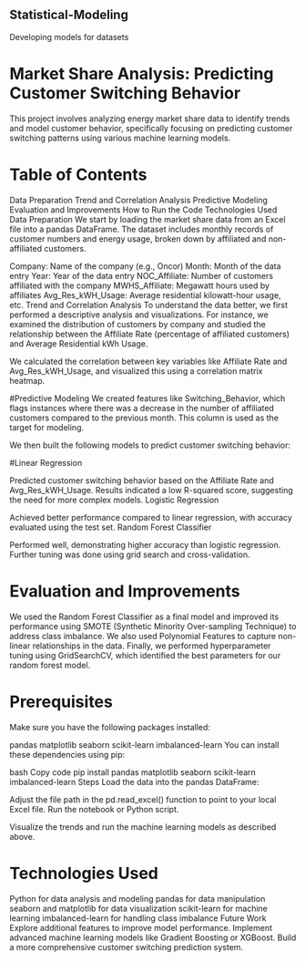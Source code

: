 ## Statistical-Modeling
 Developing models for datasets

# Market Share Analysis: Predicting Customer Switching Behavior
This project involves analyzing energy market share data to identify trends and model customer behavior, specifically focusing on predicting customer switching patterns using various machine learning models.

# Table of Contents
Data Preparation
Trend and Correlation Analysis
Predictive Modeling
Evaluation and Improvements
How to Run the Code
Technologies Used
Data Preparation
We start by loading the market share data from an Excel file into a pandas DataFrame. The dataset includes monthly records of customer numbers and energy usage, broken down by affiliated and non-affiliated customers.

Company: Name of the company (e.g., Oncor)
Month: Month of the data entry
Year: Year of the data entry
NOC_Affiliate: Number of customers affiliated with the company
MWHS_Affiliate: Megawatt hours used by affiliates
Avg_Res_kWH_Usage: Average residential kilowatt-hour usage, etc.
Trend and Correlation Analysis
To understand the data better, we first performed a descriptive analysis and visualizations. For instance, we examined the distribution of customers by company and studied the relationship between the Affiliate Rate (percentage of affiliated customers) and Average Residential kWh Usage.

We calculated the correlation between key variables like Affiliate Rate and Avg_Res_kWH_Usage, and visualized this using a correlation matrix heatmap.

#Predictive Modeling
We created features like Switching_Behavior, which flags instances where there was a decrease in the number of affiliated customers compared to the previous month. This column is used as the target for modeling.

We then built the following models to predict customer switching behavior:

#Linear Regression

Predicted customer switching behavior based on the Affiliate Rate and Avg_Res_kWH_Usage.
Results indicated a low R-squared score, suggesting the need for more complex models.
Logistic Regression

Achieved better performance compared to linear regression, with accuracy evaluated using the test set.
Random Forest Classifier

Performed well, demonstrating higher accuracy than logistic regression.
Further tuning was done using grid search and cross-validation.

# Evaluation and Improvements
We used the Random Forest Classifier as a final model and improved its performance using SMOTE (Synthetic Minority Over-sampling Technique) to address class imbalance. We also used Polynomial Features to capture non-linear relationships in the data. Finally, we performed hyperparameter tuning using GridSearchCV, which identified the best parameters for our random forest model.

# Prerequisites
Make sure you have the following packages installed:

pandas
matplotlib
seaborn
scikit-learn
imbalanced-learn
You can install these dependencies using pip:

bash
Copy code
pip install pandas matplotlib seaborn scikit-learn imbalanced-learn
Steps
Load the data into the pandas DataFrame:

Adjust the file path in the pd.read_excel() function to point to your local Excel file.
Run the notebook or Python script.

Visualize the trends and run the machine learning models as described above.

# Technologies Used
Python for data analysis and modeling
pandas for data manipulation
seaborn and matplotlib for data visualization
scikit-learn for machine learning
imbalanced-learn for handling class imbalance
Future Work
Explore additional features to improve model performance.
Implement advanced machine learning models like Gradient Boosting or XGBoost.
Build a more comprehensive customer switching prediction system.
